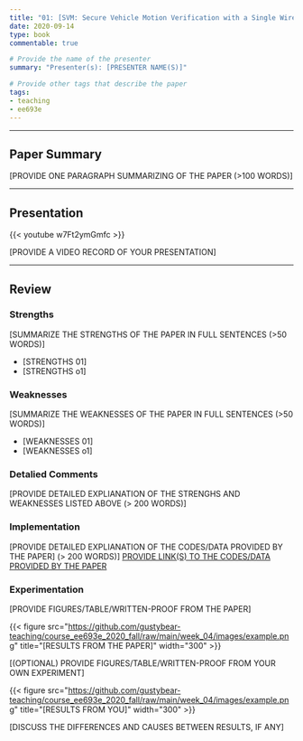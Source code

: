 ```yaml
---
title: "01: [SVM: Secure Vehicle Motion Verification with a Single Wireless Receiver] by [Mingshun Sun, Yanmao Man, Ming Li, Ryan Gerdes]"
date: 2020-09-14
type: book
commentable: true

# Provide the name of the presenter
summary: "Presenter(s): [PRESENTER NAME(S)]"

# Provide other tags that describe the paper
tags:
- teaching
- ee693e
---
```


***
## Paper Summary
[PROVIDE ONE PARAGRAPH SUMMARIZING OF THE PAPER (>100 WORDS)]
***

## Presentation
{{< youtube w7Ft2ymGmfc >}}

[PROVIDE A VIDEO RECORD OF YOUR PRESENTATION]
***

## Review
### Strengths
[SUMMARIZE THE STRENGTHS OF THE PAPER IN FULL SENTENCES (>50 WORDS)]
- [STRENGTHS 01]
- [STRENGTHS o1]

### Weaknesses
[SUMMARIZE THE WEAKNESSES OF THE PAPER IN FULL SENTENCES (>50 WORDS)]
- [WEAKNESSES 01]
- [WEAKNESSES o1]

### Detalied Comments
[PROVIDE DETAILED EXPLIANATION OF THE STRENGHS AND WEAKNESSES LISTED ABOVE (>
200 WORDS)]

### Implementation
[PROVIDE DETAILED EXPLIANATION OF THE CODES/DATA PROVIDED BY THE PAPER] (>
200 WORDS)]
[PROVIDE LINK(S) TO THE CODES/DATA PROVIDED BY THE PAPER](https://github.com/gustybear-teaching/course_ee693e_2020_fall)

### Experimentation
[PROVIDE FIGURES/TABLE/WRITTEN-PROOF FROM THE PAPER]

{{< figure src="https://github.com/gustybear-teaching/course_ee693e_2020_fall/raw/main/week_04/images/example.png" title="[RESULTS FROM THE PAPER]" width="300" >}}

[(OPTIONAL) PROVIDE FIGURES/TABLE/WRITTEN-PROOF FROM YOUR OWN EXPERIMENT]

{{< figure src="https://github.com/gustybear-teaching/course_ee693e_2020_fall/raw/main/week_04/images/example.png" title="[RESULTS FROM YOU]" width="300" >}}

[DISCUSS THE DIFFERENCES AND CAUSES BETWEEN RESULTS, IF ANY]
